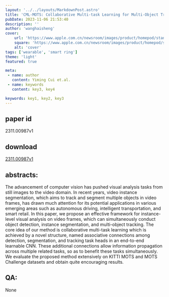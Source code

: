 ```yaml
---
layout: '../../layouts/MarkdownPost.astro'
title: 'CML-MOTS: Collaborative Multi-task Learning for Multi-Object Tracking and Segmentation'
pubDate: 2023-11-06 21:53:40
description: ''
author: 'wanghaisheng'
cover:
    url: 'https://www.apple.com.cn/newsroom/images/product/homepod/standard/Apple-HomePod-hero-230118_big.jpg.large_2x.jpg'
    square: 'https://www.apple.com.cn/newsroom/images/product/homepod/standard/Apple-HomePod-hero-230118_big.jpg.large_2x.jpg'
    alt: 'cover'
tags: ['wearable', 'smart ring'] 
theme: 'light'
featured: true

meta:
 - name: author
   content: Yiming Cui et.al.
 - name: keywords
   content: key3, key4

keywords: key1, key2, key3
---
```


## paper id
2311.00987v1
## download
[2311.00987v1](http://arxiv.org/abs/2311.00987v1)
## abstracts:
The advancement of computer vision has pushed visual analysis tasks from still images to the video domain. In recent years, video instance segmentation, which aims to track and segment multiple objects in video frames, has drawn much attention for its potential applications in various emerging areas such as autonomous driving, intelligent transportation, and smart retail. In this paper, we propose an effective framework for instance-level visual analysis on video frames, which can simultaneously conduct object detection, instance segmentation, and multi-object tracking. The core idea of our method is collaborative multi-task learning which is achieved by a novel structure, named associative connections among detection, segmentation, and tracking task heads in an end-to-end learnable CNN. These additional connections allow information propagation across multiple related tasks, so as to benefit these tasks simultaneously. We evaluate the proposed method extensively on KITTI MOTS and MOTS Challenge datasets and obtain quite encouraging results.
## QA:
None
